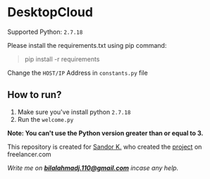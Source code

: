 # DesktopCloud

Supported Python:  `2.7.18`

Please install the requirements.txt using pip command:
> pip install -r requirements

Change the `HOST/IP` Address in `constants.py` file

## How to run?
1. Make sure you've install python `2.7.18`
2. Run the `welcome.py`

**Note: You can't use the Python version greater than or equal to 3.**


This repository is created for [Sandor K.](https://www.freelancer.com/u/sandorkassai86) who created the [project](https://www.freelancer.com/projects/php/Project-for-Rizwan-31967586/reviews) on freelancer.com

_Write me on **bilalahmadj.110@gmail.com** incase any help._

